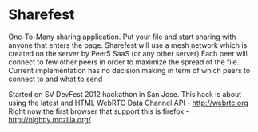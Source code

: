 Sharefest
=========

One-To-Many sharing application. Put your file and start sharing with anyone that enters the page.
Sharefest will use a mesh network which is created on the server by Peer5 SaaS (or any other server)
Each peer will connect to few other peers in order to maximize the spread of the file.
Current implementation has no decision making in term of which peers to connect to and what to send

Started on SV DevFest 2012 hackathon in San Jose.
This hack is about using the latest and HTML WebRTC Data Channel API - http://webrtc.org
Right now the first browser that support this is firefox - http://nightly.mozilla.org/

